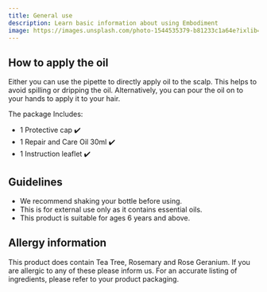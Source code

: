 ```yaml
---
title: General use
description: Learn basic information about using Embodiment
image: https://images.unsplash.com/photo-1544535379-b81233c1a64e?ixlib=rb-1.2.1&ixid=eyJhcHBfaWQiOjEyMDd9&auto=format&fit=crop&w=1000&q=60
---
```


## How to apply the oil

Either you can use the pipette to directly apply oil to the scalp.
This helps to avoid spilling or dripping the oil. Alternatively,
you can pour the oil on to your hands to apply it to your hair.

The package Includes:

- 1 Protective cap ✔️
- 1 Repair and Care Oil 30ml ✔️
- 1 Instruction leaflet ✔️

## Guidelines

- We recommend shaking your bottle before using.
- This is for external use only as it contains essential oils.
- This product is suitable for ages 6 years and above.

## Allergy information

This product does contain Tea Tree, Rosemary and Rose Geranium. If you are allergic to any of these please inform us. For an accurate listing of ingredients, please refer to your product packaging.
